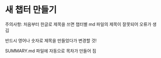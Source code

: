 # 새 챕터 만들기

주의사항: 처음부터 한글로 제목을 쓰면 챕터별 md 파일의 제목이 잘못되어 오류가 생김

반드시 영어나 숫자로 제목을 만들었다가 변경할 것!



SUMMARY.md 파일에 자동으로 목차가 만들어 짐

